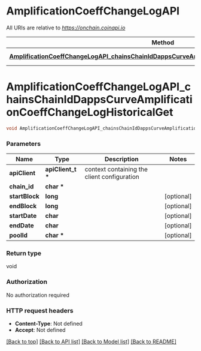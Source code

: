 # AmplificationCoeffChangeLogAPI

All URIs are relative to *https://onchain.coinapi.io*

Method | HTTP request | Description
------------- | ------------- | -------------
[**AmplificationCoeffChangeLogAPI_chainsChainIdDappsCurveAmplificationCoeffChangeLogHistoricalGet**](AmplificationCoeffChangeLogAPI.md#AmplificationCoeffChangeLogAPI_chainsChainIdDappsCurveAmplificationCoeffChangeLogHistoricalGet) | **GET** /chains/{chain_id}/dapps/curve/amplificationCoeffChangeLog/historical | 


# **AmplificationCoeffChangeLogAPI_chainsChainIdDappsCurveAmplificationCoeffChangeLogHistoricalGet**
```c
void AmplificationCoeffChangeLogAPI_chainsChainIdDappsCurveAmplificationCoeffChangeLogHistoricalGet(apiClient_t *apiClient, char * chain_id, long startBlock, long endBlock, char startDate, char endDate, char * poolId);
```

### Parameters
Name | Type | Description  | Notes
------------- | ------------- | ------------- | -------------
**apiClient** | **apiClient_t \*** | context containing the client configuration |
**chain_id** | **char \*** |  | 
**startBlock** | **long** |  | [optional] 
**endBlock** | **long** |  | [optional] 
**startDate** | **char** |  | [optional] 
**endDate** | **char** |  | [optional] 
**poolId** | **char \*** |  | [optional] 

### Return type

void

### Authorization

No authorization required

### HTTP request headers

 - **Content-Type**: Not defined
 - **Accept**: Not defined

[[Back to top]](#) [[Back to API list]](../README.md#documentation-for-api-endpoints) [[Back to Model list]](../README.md#documentation-for-models) [[Back to README]](../README.md)

